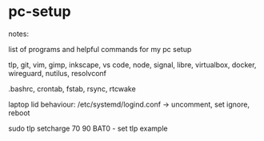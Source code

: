 # pc-setup
notes:

list of programs and helpful commands for my pc setup

tlp, git, vim, gimp, inkscape, vs code, node, signal, libre, virtualbox, docker, wireguard, nutilus, resolvconf

.bashrc, crontab, fstab, rsync, rtcwake

laptop lid behaviour: /etc/systemd/logind.conf -> uncomment, set ignore, reboot

sudo tlp setcharge 70 90 BAT0 - set tlp example
